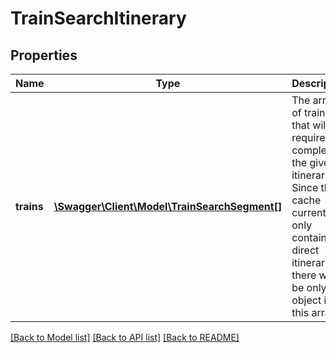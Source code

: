 # TrainSearchItinerary

## Properties
Name | Type | Description | Notes
------------ | ------------- | ------------- | -------------
**trains** | [**\Swagger\Client\Model\TrainSearchSegment[]**](TrainSearchSegment.md) | The array of trains that will be required to complete the given itinerary. Since the cache currently only contains direct itineraries, there will be only one object in this array. | 

[[Back to Model list]](../README.md#documentation-for-models) [[Back to API list]](../README.md#documentation-for-api-endpoints) [[Back to README]](../README.md)


